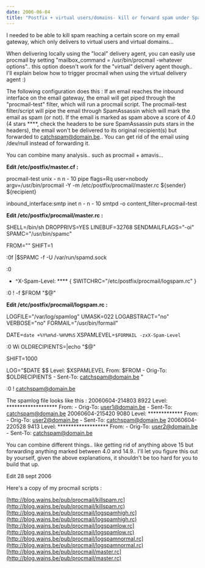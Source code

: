 ```yaml
---
date: 2006-06-04
title: "Postfix + virtual users/domains- kill or forward spam under SpamAssassin using procmail"
---
```


I needed to be able to kill spam reaching a certain score on my email gateway, which only delivers to virtual users and virtual domains...

When delivering locally using the "local" delivery agent, you can easily use procmail by setting "mailbox_command = /usr/bin/procmail -whatever options".. this option doesn't work for the "virtual" delivery agent though.. I'll explain below how to trigger procmail when using the virtual delivery agent :)

The following configuration does this :
If an email reaches the inbound interface on the email gateway, the email will get piped through the "procmail-test" filter, which will run a procmail script.
The procmail-test filter/script will pipe the email through SpamAssassin which will mark the email as spam (or not).
If the email is marked as spam above a score of 4.0 (4 stars ****, check the headers to be sure SpamAssassin puts stars in the headers), the email won't be delivered to its original recipient(s) but forwarded to catchspam@domain.be.. You can get rid of the email using /dev/null instead of forwarding it.

You can combine many analysis.. such as procmail + amavis...



**Edit /etc/postfix/master.cf :**

procmail-test    unix  -       n       n       -       10       pipe
        flags=Rq user=nobody argv=/usr/bin/procmail -Y -m /etc/postfix/procmail/master.rc ${sender} ${recipient}

inbound_interface:smtp      inet    n       -       n       -       10      smtpd
        -o content_filter=procmail-test

**Edit /etc/postfix/procmail/master.rc :**

SHELL=/bin/sh
DROPPRIVS=YES
LINEBUF=32768
SENDMAILFLAGS="-oi"
SPAMC="/usr/bin/spamc"

FROM=""
SHIFT=1

:0f
|$SPAMC -f -U /var/run/spamd.sock

:0
* ^X-Spam-Level: ****
{
  SWITCHRC="/etc/postfix/procmail/logspam.rc"
}

:0
! -f $FROM "$@"

**Edit /etc/postfix/procmail/logspam.rc :**

LOGFILE="/var/log/spamlog"
UMASK=022
LOGABSTRACT="no"
VERBOSE="no"
FORMAIL="/usr/bin/formail"

DATE=`date +%Y%m%d-%H%M%S`
XSPAMLEVEL=`$FORMAIL -zxX-Spam-Level`

:0 Wi
OLDRECIPIENTS=|echo "$@"

SHIFT=1000

LOG="$DATE $$ Level: $XSPAMLEVEL From: $FROM - Orig-To: $OLDRECIPIENTS - Sent-To: catchspam@domain.be
"

:0
! catchspam@domain.be

The spamlog file looks like this :
20060604-214803 8922 Level: ******************* From:  - Orig-To: user1@domain.be - Sent-To: catchspam@domain.be
20060604-215420 9080 Level: ************* From:  - Orig-To: user2@domain.be - Sent-To: catchspam@domain.be
20060604-220528 9413 Level: ******************* From:  - Orig-To: user2@domain.be - Sent-To: catchspam@domain.be

You can combine different things.. like getting rid of anything above 15 but forwarding anything marked between 4.0 and 14.9.. I'll let you figure this out by yourself, given the above explanations, it shouldn't be too hard for you to build that up.

Edit 28 sept 2006

Here's a copy of my procmail scripts :

[http://blog.wains.be/pub/procmail/killspam.rc](http://blog.wains.be/pub/procmail/killspam.rc)
[http://blog.wains.be/pub/procmail/logspamhigh.rc](http://blog.wains.be/pub/procmail/logspamhigh.rc)
[http://blog.wains.be/pub/procmail/logspamlow.rc](http://blog.wains.be/pub/procmail/logspamlow.rc)
[http://blog.wains.be/pub/procmail/logspamnormal.rc](http://blog.wains.be/pub/procmail/logspamnormal.rc)
[http://blog.wains.be/pub/procmail/master.rc](http://blog.wains.be/pub/procmail/master.rc)
